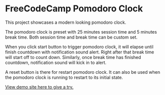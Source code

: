 # FreeCodeCamp Pomodoro Clock

This project showcases a modern looking pomodoro clock.

The pomodoro clock is preset with 25 minutes session time and 5 minutes break time. Both session time and break time can be custom set.

When you click start button to trigger pomodoro clock, it will elapse until finish countdown with notification sound alert. Right after that break time will start off to count down. Similarly, once break time has finished countdown, notification sound will kick in to alert.

A reset button is there for restart pomodoro clock. It can also be used when the pomodoro clock is running to restart to its initial state.

[View demo site here to give a try.](http://edwinchen.co/fcc_pomodoro_clock/)
